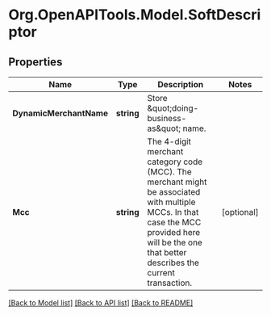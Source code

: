 # Org.OpenAPITools.Model.SoftDescriptor
## Properties

Name | Type | Description | Notes
------------ | ------------- | ------------- | -------------
**DynamicMerchantName** | **string** | Store \&quot;doing-business-as\&quot; name. | 
**Mcc** | **string** | The 4-digit merchant category code (MCC). The merchant might be associated with multiple MCCs. In that case the MCC provided here will be the one that better describes the current transaction. | [optional] 

[[Back to Model list]](../README.md#documentation-for-models) [[Back to API list]](../README.md#documentation-for-api-endpoints) [[Back to README]](../README.md)

